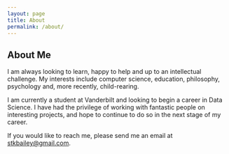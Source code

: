 ```yaml
---
layout: page
title: About
permalink: /about/
---
```


## About Me

I am always looking to learn, happy to help and up to an intellectual challenge. My interests include computer science, education, philosophy, psychology and, more recently, child-rearing. 

I am currently a student at Vanderbilt and looking to begin a career in Data Science. I have had the privilege of working with fantastic people on interesting projects, and hope to continue to do so in the next stage of my career. 

If you would like to reach me, please send me an email at stkbailey@gmail.com. 


